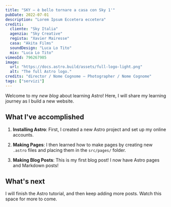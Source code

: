 ```yaml
---
title: "SKY – è bello tornare a casa con Sky 1'"
pubDate: 2022-07-01
description: "Lorem Ipsum Eccetera eccetera"
crediti:
  cliente: "Sky Italia"
  agenzia: "Sky Creative"
  regista: "Xavier Mairesse"
  casa: "Akita Films"
  soundDesign: "Luca Lo Tito"
  mix: "Luca Lo Tito"
vimeoId: 796267985
image:
  url: "https://docs.astro.build/assets/full-logo-light.png"
  alt: "The full Astro logo."
credits: "director / Nome Cognome – Photographer / Nome Cognome"
tags: ["servizi"]
---
```


Welcome to my _new blog_ about learning Astro! Here, I will share my learning journey as I build a new website.

## What I've accomplished

1. **Installing Astro**: First, I created a new Astro project and set up my online accounts.

2. **Making Pages**: I then learned how to make pages by creating new `.astro` files and placing them in the `src/pages/` folder.

3. **Making Blog Posts**: This is my first blog post! I now have Astro pages and Markdown posts!

## What's next

I will finish the Astro tutorial, and then keep adding more posts. Watch this space for more to come.
